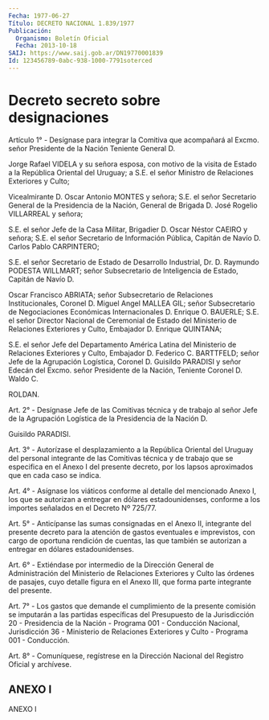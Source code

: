 ```yaml
---
Fecha: 1977-06-27
Título: DECRETO NACIONAL 1.839/1977
Publicación:
  Organismo: Boletín Oficial
  Fecha: 2013-10-18
SAIJ: https://www.saij.gob.ar/DN19770001839
Id: 123456789-0abc-938-1000-7791soterced
---
```

# Decreto secreto sobre designaciones

<a id="1"></a>
Artículo 1° - Desígnase para integrar la Comitiva que acompañará al Excmo. señor Presidente de la Nación Teniente General D.

Jorge Rafael VIDELA y su señora esposa, con motivo de la visita de Estado a la República Oriental del Uruguay; a S.E. el señor Ministro de Relaciones Exteriores y Culto;

Vicealmirante D. Oscar Antonio MONTES y señora; S.E. el señor Secretario General de la Presidencia de la Nación, General de Brigada D. José Rogelio VILLARREAL y señora;

S.E. el señor Jefe de la Casa Militar, Brigadier D. Oscar Néstor CAEIRO y señora; S.E. el señor Secretario de Información Pública, Capitán de Navío D. Carlos Pablo CARPINTERO;

S.E. el señor Secretario de Estado de Desarrollo Industrial, Dr. D. Raymundo PODESTA WILLMART; señor Subsecretario de Inteligencia de Estado, Capitán de Navío D.

Oscar Francisco ABRIATA; señor Subsecretario de Relaciones Institucionales, Coronel D. Miguel Angel MALLEA GIL; señor Subsecretario de Negociaciones Económicas Internacionales D. Enrique O. BAUERLE; S.E. el señor Director Nacional de Ceremonial de Estado del Ministerio de Relaciones Exteriores y Culto, Embajador D. Enrique QUINTANA;

S.E. el señor Jefe del Departamento América Latina del Ministerio de Relaciones Exteriores y Culto, Embajador D. Federico C. BARTTFELD; señor Jefe de la Agrupación Logística, Coronel D. Guisildo PARADISI y señor Edecán del Excmo. señor Presidente de la Nación, Teniente Coronel D. Waldo C.

ROLDAN.

<a id="2"></a>
Art. 2° - Desígnase Jefe de las Comitivas técnica y de trabajo al señor Jefe de la Agrupación Logística de la Presidencia de la Nación D.

Guisildo PARADISI.

<a id="3"></a>
Art. 3° - Autorízase el desplazamiento a la República Oriental del Uruguay del personal integrante de las Comitivas técnica y de trabajo que se especifica en el Anexo I del presente decreto, por los lapsos aproximados que en cada caso se indica.

<a id="4"></a>
Art. 4° - Asígnase los viáticos conforme al detalle del mencionado Anexo I, los que se autorizan a entregar en dólares estadounidenses, conforme a los importes señalados en el Decreto Nº 725/77.

<a id="5"></a>
Art. 5° - Anticípanse las sumas consignadas en el Anexo II, integrante del presente decreto para la atención de gastos eventuales e imprevistos, con cargo de oportuna rendición de cuentas, las que también se autorizan a entregar en dólares estadounidenses.

<a id="6"></a>
Art. 6° - Extiéndase por intermedio de la Dirección General de Administración del Ministerio de Relaciones Exteriores y Culto las órdenes de pasajes, cuyo detalle figura en el Anexo III, que forma parte integrante del presente.

<a id="7"></a>
Art. 7° - Los gastos que demande el cumplimiento de la presente comisión se imputarán a las partidas específicas del Presupuesto de la Jurisdicción 20 - Presidencia de la Nación - Programa 001 - Conducción Nacional, Jurisdicción 36 - Ministerio de Relaciones Exteriores y Culto - Programa 001 - Conducción.

<a id="8"></a>
Art. 8° - Comuníquese, regístrese en la Dirección Nacional del Registro Oficial y archívese.

## ANEXO I

ANEXO I